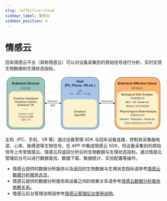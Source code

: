 ```yaml
---
slug: /affective-cloud
sidebar_label: 情感云
sidebar_position: 4
---
```


# 情感云

回车情感云平台（简称情感云）可以对设备采集到的原始信号进行分析，实时反馈生物数据和生理状态指标。

![架构](./image/structure.jpg)

主机（PC、手机、VR 等）通过设备管理 SDK 与回车设备连接，控制其采集脑电波、心率、脉搏波等生物信号。在 APP 中集成情感云 SDK，将设备采集到的原始信号上传至情感云，情感云将返回分析后的生物数据与生理状态指标。通过情感云管理后台可以进行数据查找、数据下载、数据统计、实验配置等操作。

- 情感云提供的数据分析服务以及返回的生物数据与生理状态指标请参考[情感云数据分析服务总览](./affective-cloud/data-analysis-service#data-analysis-service-overview)。
- 情感云提供的数据分析服务和设备之间的依赖关系请参考[情感云数据分析服务依赖关系](./affective-cloud/data-analysis-service#dependencies-of-data-analysis-service)。
- 情感云后台管理说明请参考[情感云管理后台使用说明](https://entertech.feishu.cn/docx/IJaYdP3JvoyWMLxhtzlcfN7rnwd)。
